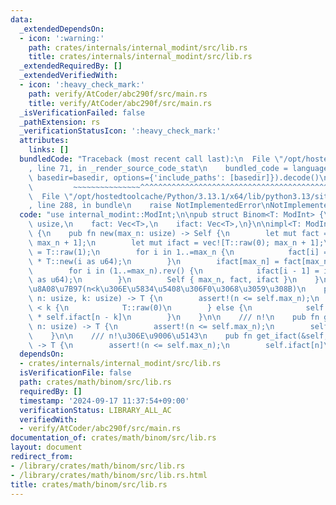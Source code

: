 ```yaml
---
data:
  _extendedDependsOn:
  - icon: ':warning:'
    path: crates/internals/internal_modint/src/lib.rs
    title: crates/internals/internal_modint/src/lib.rs
  _extendedRequiredBy: []
  _extendedVerifiedWith:
  - icon: ':heavy_check_mark:'
    path: verify/AtCoder/abc290f/src/main.rs
    title: verify/AtCoder/abc290f/src/main.rs
  _isVerificationFailed: false
  _pathExtension: rs
  _verificationStatusIcon: ':heavy_check_mark:'
  attributes:
    links: []
  bundledCode: "Traceback (most recent call last):\n  File \"/opt/hostedtoolcache/Python/3.13.1/x64/lib/python3.13/site-packages/onlinejudge_verify/documentation/build.py\"\
    , line 71, in _render_source_code_stat\n    bundled_code = language.bundle(stat.path,\
    \ basedir=basedir, options={'include_paths': [basedir]}).decode()\n          \
    \         ~~~~~~~~~~~~~~~^^^^^^^^^^^^^^^^^^^^^^^^^^^^^^^^^^^^^^^^^^^^^^^^^^^^^^^^^^^^^^^^^^\n\
    \  File \"/opt/hostedtoolcache/Python/3.13.1/x64/lib/python3.13/site-packages/onlinejudge_verify/languages/rust.py\"\
    , line 288, in bundle\n    raise NotImplementedError\nNotImplementedError\n"
  code: "use internal_modint::ModInt;\n\npub struct Binom<T: ModInt> {\n    max_n:\
    \ usize,\n    fact: Vec<T>,\n    ifact: Vec<T>,\n}\n\nimpl<T: ModInt> Binom<T>\
    \ {\n    pub fn new(max_n: usize) -> Self {\n        let mut fact = vec![T::raw(0);\
    \ max_n + 1];\n        let mut ifact = vec![T::raw(0); max_n + 1];\n        fact[0]\
    \ = T::raw(1);\n        for i in 1..=max_n {\n            fact[i] = fact[i - 1]\
    \ * T::new(i as u64);\n        }\n        ifact[max_n] = fact[max_n].inv();\n\
    \        for i in (1..=max_n).rev() {\n            ifact[i - 1] = ifact[i] * T::new(i\
    \ as u64);\n        }\n        Self { max_n, fact, ifact }\n    }\n\n    /// nCk\u306E\
    \u8A08\u7B97(n<k\u306E\u5834\u5408\u306F0\u3068\u3059\u308B)\n    pub fn cmp(&self,\
    \ n: usize, k: usize) -> T {\n        assert!(n <= self.max_n);\n        if n\
    \ < k {\n            T::raw(0)\n        } else {\n            self.fact[n] * self.ifact[k]\
    \ * self.ifact[n - k]\n        }\n    }\n\n    /// n!\n    pub fn get_fact(&self,\
    \ n: usize) -> T {\n        assert!(n <= self.max_n);\n        self.fact[n]\n\
    \    }\n\n    /// n!\u306E\u9006\u5143\n    pub fn get_ifact(&self, n: usize)\
    \ -> T {\n        assert!(n <= self.max_n);\n        self.ifact[n]\n    }\n}\n"
  dependsOn:
  - crates/internals/internal_modint/src/lib.rs
  isVerificationFile: false
  path: crates/math/binom/src/lib.rs
  requiredBy: []
  timestamp: '2024-09-17 11:37:54+09:00'
  verificationStatus: LIBRARY_ALL_AC
  verifiedWith:
  - verify/AtCoder/abc290f/src/main.rs
documentation_of: crates/math/binom/src/lib.rs
layout: document
redirect_from:
- /library/crates/math/binom/src/lib.rs
- /library/crates/math/binom/src/lib.rs.html
title: crates/math/binom/src/lib.rs
---
```

